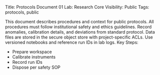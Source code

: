 Title: Protocols Document 01
Lab: Research Core
Visibility: Public
Tags: protocols, public

This document describes procedures and context for public protocols.
All procedures must follow institutional safety and ethics guidelines.
Record anomalies, calibration details, and deviations from standard protocol.
Data files are stored in the secure object store with project-specific ACLs.
Use versioned notebooks and reference run IDs in lab logs.
Key Steps:
- Prepare workspace
- Calibrate instruments
- Record run IDs
- Dispose per safety SOP
